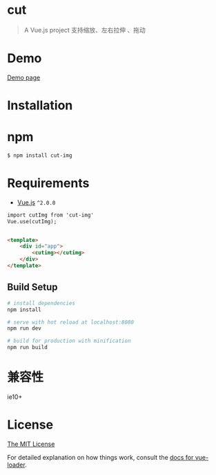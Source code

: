 # cut

> A Vue.js project
> 支持缩放、左右拉伸 、拖动

# Demo

[Demo page](https://liuhuijieweb.github.io/cutimg/index.html)

# Installation
# npm

```html
$ npm install cut-img
```


# Requirements

- [Vue.js](https://github.com/vuejs/vue) `^2.0.0`

```html
import cutImg from 'cut-img'
Vue.use(cutImg);


<template>
	<div id="app">
		<cutimg></cutimg>
	</div>
</template>

```
## Build Setup

``` bash
# install dependencies
npm install

# serve with hot reload at localhost:8080
npm run dev

# build for production with minification
npm run build
```

# 兼容性
  ie10+

# License

[The MIT License](http://opensource.org/licenses/MIT)

For detailed explanation on how things work, consult the [docs for vue-loader](http://vuejs.github.io/vue-loader).
